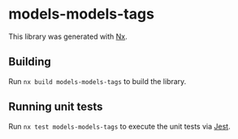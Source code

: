 # models-models-tags

This library was generated with [Nx](https://nx.dev).

## Building

Run `nx build models-models-tags` to build the library.

## Running unit tests

Run `nx test models-models-tags` to execute the unit tests via [Jest](https://jestjs.io).
